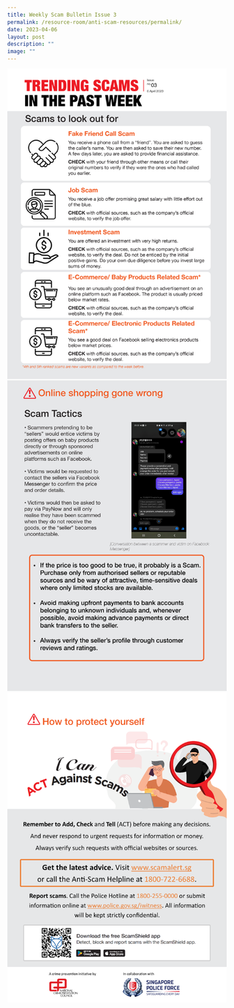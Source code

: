 ```yaml
---
title: Weekly Scam Bulletin Issue 3
permalink: /resource-room/anti-scam-resources/permalink/
date: 2023-04-06
layout: post
description: ""
image: ""
---
```

![Weekly Bulletin Issue 3 - Scams to look out for](/images/SPEO%20Weekly%20Bulletin/wsb-03-01.jpg)
![Weekly Bulletin Issue 3 - Scam Tactics](/images/SPEO%20Weekly%20Bulletin/wsb-03-02.jpg)
![Weekly Bulletin Issue 3 - How to protect yourself](/images/SPEO%20Weekly%20Bulletin/weekly%20scams%20bulletin%20issue%2011%20(finalised%20copy)_003.png)